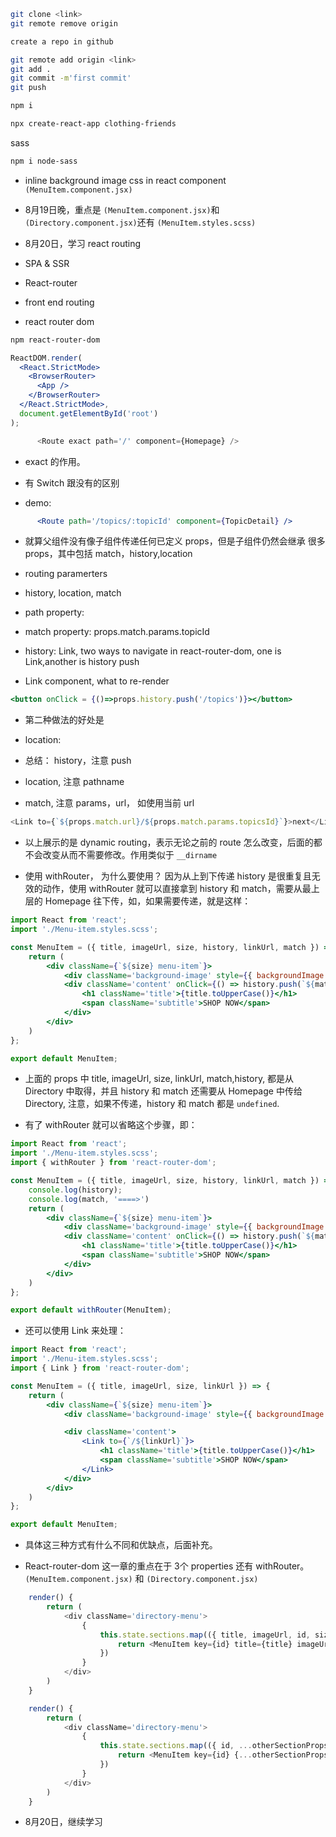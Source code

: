 ```bash
git clone <link>
git remote remove origin

create a repo in github

git remote add origin <link>
git add .
git commit -m'first commit'
git push

npm i

npx create-react-app clothing-friends
```

sass

```bash
npm i node-sass
```

- inline background image css in react component `(MenuItem.component.jsx)`

- 8月19日晚，重点是 `(MenuItem.component.jsx)`和 `(Directory.component.jsx)`还有 `(MenuItem.styles.scss)` 

- 8月20日，学习 react routing

- SPA & SSR

- React-router

- front end routing

- react router dom

```bash
npm react-router-dom
```
```jsx
ReactDOM.render(
  <React.StrictMode>
    <BrowserRouter>
      <App />
    </BrowserRouter>
  </React.StrictMode>,
  document.getElementById('root')
);
```

```js
      <Route exact path='/' component={Homepage} />
```

- exact 的作用。

- 有 Switch 跟没有的区别

- demo: 

```jsx
      <Route path='/topics/:topicId' component={TopicDetail} />
```

- 就算父组件没有像子组件传递任何已定义 props，但是子组件仍然会继承 很多 props，其中包括 match，history,location
- routing paramerters

- history, location, match

- path property: 

- match property: props.match.params.topicId

- history: Link, two ways to navigate in react-router-dom, one is Link,another is history push

- Link component, what to re-render

```jsx
<button onClick = {()=>props.history.push('/topics')}></button>
```

- 第二种做法的好处是

- location:

- 总结： history，注意 push

- location, 注意 pathname

- match, 注意 params，url， 如使用当前 url

```js
<Link to={`${props.match.url}/${props.match.params.topicsId}`}>next</Link>
```

- 以上展示的是 dynamic routing，表示无论之前的 route 怎么改变，后面的都不会改变从而不需要修改。作用类似于 `__dirname`

- 使用 withRouter， 为什么要使用？ 因为从上到下传递 history 是很重复且无效的动作，使用 withRouter 就可以直接拿到 history 和 match，需要从最上层的 Homepage 往下传，如，如果需要传递，就是这样：

```jsx
import React from 'react';
import './Menu-item.styles.scss';

const MenuItem = ({ title, imageUrl, size, history, linkUrl, match }) => {
    return (
        <div className={`${size} menu-item`}>
            <div className='background-image' style={{ backgroundImage: `url(${imageUrl})` }} />
            <div className='content' onClick={() => history.push(`${match.url}${linkUrl}`)}>
                <h1 className='title'>{title.toUpperCase()}</h1>
                <span className='subtitle'>SHOP NOW</span>
            </div>
        </div>
    )
};

export default MenuItem;
```

- 上面的 props 中 title, imageUrl, size, linkUrl, match,history, 都是从 Directory 中取得，并且 history 和 match 还需要从 Homepage 中传给 Directory, 注意，如果不传递，history 和 match 都是 `undefined`.

- 有了 withRouter 就可以省略这个步骤，即：

```jsx
import React from 'react';
import './Menu-item.styles.scss';
import { withRouter } from 'react-router-dom';

const MenuItem = ({ title, imageUrl, size, history, linkUrl, match }) => {
    console.log(history);
    console.log(match, '====>')
    return (
        <div className={`${size} menu-item`}>
            <div className='background-image' style={{ backgroundImage: `url(${imageUrl})` }} />
            <div className='content' onClick={() => history.push(`${match.url}${linkUrl}`)}>
                <h1 className='title'>{title.toUpperCase()}</h1>
                <span className='subtitle'>SHOP NOW</span>
            </div>
        </div>
    )
};

export default withRouter(MenuItem);
```

- 还可以使用 Link 来处理：

```jsx
import React from 'react';
import './Menu-item.styles.scss';
import { Link } from 'react-router-dom';

const MenuItem = ({ title, imageUrl, size, linkUrl }) => {
    return (
        <div className={`${size} menu-item`}>
            <div className='background-image' style={{ backgroundImage: `url(${imageUrl})` }} />

            <div className='content'>
                <Link to={`/${linkUrl}`}>
                    <h1 className='title'>{title.toUpperCase()}</h1>
                    <span className='subtitle'>SHOP NOW</span>
                </Link>
            </div>
        </div>
    )
};

export default MenuItem;
```

- 具体这三种方式有什么不同和优缺点，后面补充。

- React-router-dom 这一章的重点在于 3个 properties 还有 withRouter。`(MenuItem.component.jsx)` 和 `(Directory.component.jsx)`

```js
    render() {
        return (
            <div className='directory-menu'>
                {
                    this.state.sections.map(({ title, imageUrl, id, size, linkUrl }) => {
                        return <MenuItem key={id} title={title} imageUrl={imageUrl} size={size} linkUrl={linkUrl}/>
                    })
                }
            </div>
        )
    }

```

```js
    render() {
        return (
            <div className='directory-menu'>
                {
                    this.state.sections.map(({ id, ...otherSectionProps}) => {
                        return <MenuItem key={id} {...otherSectionProps}/>
                    })
                }
            </div>
        )
    }
```



- 8月20日，继续学习

